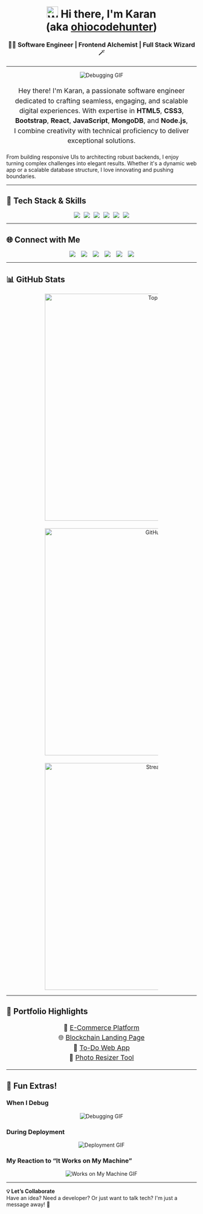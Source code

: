 <h1 align="center">
  <img src="https://media.giphy.com/media/hvRJCLFzcasrR4ia7z/giphy.gif" width="30" alt="Waving Hand"> Hi there, I'm Karan 
  <br>(aka <a href="https://karan-och.netlify.app" target="_blank">ohiocodehunter</a>)
</h1>

<h3 align="center" style="margin: 20px 0;">
  👨‍💻 Software Engineer | Frontend Alchemist | Full Stack Wizard 🪄
</h3>

---

<p align="center">
  <img src="https://media.tenor.com/hVRhFeDFW6oAAAAi/anime-wave.gif" alt="Debugging GIF" style="max-width: 100%; height: auto; max-height: 300px;">
</p>

<p align="center" style="margin: 20px; font-size: 1.1rem; line-height: 1.5;"> 
Hey there! I'm Karan, a passionate software engineer dedicated to crafting seamless, engaging, and scalable digital experiences. With expertise in <strong>HTML5</strong>, <strong>CSS3</strong>, <strong>Bootstrap</strong>, <strong>React</strong>, <strong>JavaScript</strong>, <strong>MongoDB</strong>, and <strong>Node.js</strong>, I combine creativity with technical proficiency to deliver exceptional solutions.

From building responsive UIs to architecting robust backends, I enjoy turning complex challenges into elegant results. Whether it's a dynamic web app or a scalable database structure, I love innovating and pushing boundaries.
</p>

---

## 🚀 Tech Stack & Skills

<p align="center" style="display: flex; flex-wrap: wrap; justify-content: center; gap: 10px;">
  <img src="https://img.shields.io/badge/React-61DAFB?style=for-the-badge&logo=react&logoColor=black">
  <img src="https://img.shields.io/badge/JavaScript-F7DF1E?style=for-the-badge&logo=javascript&logoColor=black">
  <img src="https://img.shields.io/badge/HTML5-E34F26?style=for-the-badge&logo=html5&logoColor=white">
  <img src="https://img.shields.io/badge/CSS3-1572B6?style=for-the-badge&logo=css3&logoColor=white">
  <img src="https://img.shields.io/badge/Node.js-339933?style=for-the-badge&logo=node.js&logoColor=white">
  <img src="https://img.shields.io/badge/MongoDB-47A248?style=for-the-badge&logo=mongodb&logoColor=white">
</p>

---

## 🌐 Connect with Me

<p align="center" style="display: flex; flex-wrap: wrap; justify-content: center; gap: 15px;">
  <a href="https://github.com/ohiocodehunter" target="_blank"><img src="https://img.shields.io/badge/GitHub-100000?style=for-the-badge&logo=github&logoColor=white"></a>
  <a href="https://www.linkedin.com/in/ohiocodehunter/" target="_blank"><img src="https://img.shields.io/badge/LinkedIn-0077B5?style=for-the-badge&logo=linkedin&logoColor=white"></a>
  <a href="https://www.youtube.com/@KenSan" target="_blank"><img src="https://img.shields.io/badge/YouTube-FF0000?style=for-the-badge&logo=youtube&logoColor=white"></a>
  <a href="https://twitter.com/karandevloper" target="_blank"><img src="https://img.shields.io/badge/Twitter-1DA1F2?style=for-the-badge&logo=twitter&logoColor=white"></a>
  <a href="https://www.tiktok.com/@ohiocodehunter" target="_blank"><img src="https://img.shields.io/badge/TikTok-000000?style=for-the-badge&logo=tiktok&logoColor=white"></a>
  <a href="https://dev.to/ohiocodehunter" target="_blank"><img src="https://img.shields.io/badge/Dev.to-0A0A0A?style=for-the-badge&logo=dev.to&logoColor=white"></a>
</p>

---

## 📊 GitHub Stats

<p align="center" style="display: flex; flex-wrap: wrap; justify-content: center; gap: 20px;">
  <img src="https://github-readme-stats.vercel.app/api/top-langs/?username=ohiocodehunter&layout=compact&theme=radical" alt="Top Langs" style="max-width: 300px; height: 600px;">
  <img src="https://github-readme-stats.vercel.app/api?username=ohiocodehunter&show_icons=true&theme=radical" alt="GitHub Stats" style="max-width: 300px; height: 600px;">
  <img src="https://github-readme-streak-stats.herokuapp.com/?user=ohiocodehunter&theme=radical" alt="Streak Stats" style="max-width: 300px; height: 600px;">
</p>

---

## 🎯 Portfolio Highlights

<p align="center" style="font-size: 1.1rem; line-height: 1.5;">
  🛒 <a href="https://karan-och.netlify.app/projects/ecommerce">E-Commerce Platform</a><br>
  🌐 <a href="https://karan-och.netlify.app/projects/blockchain">Blockchain Landing Page</a><br>
  📝 <a href="https://karan-och.netlify.app/projects/todo">To-Do Web App</a><br>
  🔧 <a href="https://karan-och.netlify.app/projects/photo-resizer">Photo Resizer Tool</a>
</p>

---

## 🌟 Fun Extras!

### When I Debug  
<p align="center">
  <img src="https://media.giphy.com/media/l4FGI8GoTL7N4DsyI/giphy.gif" style="max-width: 100%; height: auto; max-height: 300px;" alt="Debugging GIF">
</p>

### During Deployment  
<p align="center">
  <img src="https://media.giphy.com/media/3o7abKhOpu0NwenH3O/giphy.gif" style="max-width: 100%; height: auto; max-height: 300px;" alt="Deployment GIF">
</p>

### My Reaction to “It Works on My Machine”  
<p align="center">
  <img src="https://media.giphy.com/media/26AHONQ79FdWZhAI0/giphy.gif" style="max-width: 100%; height: auto; max-height: 300px;" alt="Works on My Machine GIF">
</p>

---

**💡 Let’s Collaborate**  
Have an idea? Need a developer? Or just want to talk tech? I'm just a message away! 🚀
